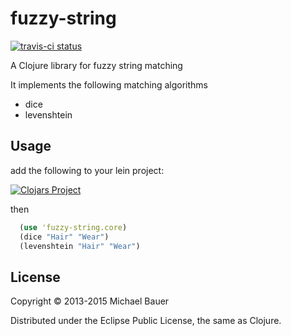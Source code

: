 # fuzzy-string

[![travis-ci status](https://travis-ci.org/mihi-tr/fuzzy-string.svg)](https://travis-ci.org/mihi-tr/fuzzy-string)

A Clojure library for fuzzy string matching

It implements the following matching algorithms

* dice
* levenshtein

## Usage

add the following to your lein project:

[![Clojars
Project](http://clojars.org/fuzzy-string/latest-version.svg)](http://clojars.org/fuzzy-string)

then 
```clojure
  (use 'fuzzy-string.core)
  (dice "Hair" "Wear")
  (levenshtein "Hair" "Wear")
```

## License

Copyright © 2013-2015 Michael Bauer

Distributed under the Eclipse Public License, the same as Clojure.
